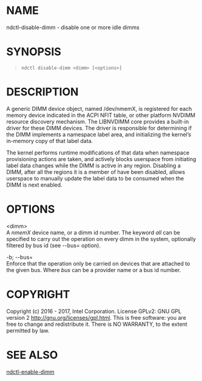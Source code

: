 NAME
====

ndctl-disable-dimm - disable one or more idle dimms

SYNOPSIS
========

>     ndctl disable-dimm <dimm> [<options>]

DESCRIPTION
===========

A generic DIMM device object, named /dev/nmemX, is registered for each memory device indicated in the ACPI NFIT table, or other platform NVDIMM resource discovery mechanism. The LIBNVDIMM core provides a built-in driver for these DIMM devices. The driver is responsible for determining if the DIMM implements a namespace label area, and initializing the kernel’s in-memory copy of that label data.

The kernel performs runtime modifications of that data when namespace provisioning actions are taken, and actively blocks userspace from initiating label data changes while the DIMM is active in any region. Disabling a DIMM, after all the regions it is a member of have been disabled, allows userspace to manually update the label data to be consumed when the DIMM is next enabled.

OPTIONS
=======

&lt;dimm&gt;  
A *nmemX* device name, or a dimm id number. The keyword *all* can be specified to carry out the operation on every dimm in the system, optionally filtered by bus id (see --bus= option).

-b; --bus=  
Enforce that the operation only be carried on devices that are attached to the given bus. Where *bus* can be a provider name or a bus id number.

COPYRIGHT
=========

Copyright (c) 2016 - 2017, Intel Corporation. License GPLv2: GNU GPL version 2 <http://gnu.org/licenses/gpl.html>. This is free software: you are free to change and redistribute it. There is NO WARRANTY, to the extent permitted by law.

SEE ALSO
========

[ndctl-enable-dimm](ndctl-enable-dimm.md)

